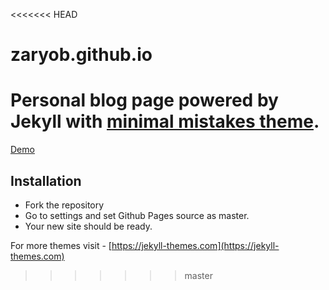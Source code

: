 <<<<<<< HEAD
# zaryob.github.io
Personal blog page powered by Jekyll with [minimal mistakes theme](https://github.com/mmistakes/mm-github-pages-starter/). 
=======
[Demo](http://webjeda.com/krishna)

## Installation
* Fork the repository
* Go to settings and set Github Pages source as master.
* Your new site should be ready.

For more themes visit - [https://jekyll-themes.com](https://jekyll-themes.com)
>>>>>>> master
